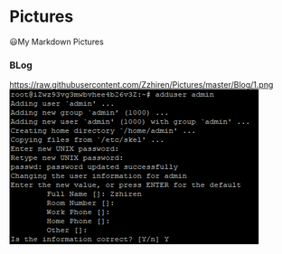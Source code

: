 # Pictures
😃My Markdown Pictures

### BLog
https://raw.githubusercontent.com/Zzhiren/Pictures/master/Blog/1.png
![image](https://raw.githubusercontent.com/Zzhiren/Pictures/master/Blog/1.png)